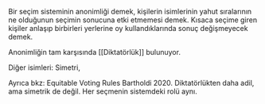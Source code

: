 Bir seçim sisteminin anonimliği demek, kişilerin isimlerinin yahut sıralarının ne olduğunun seçimin sonucuna etki etmemesi demek. Kısaca seçime giren kişiler anlaşıp birbirleri yerlerine oy kullandıklarında sonuç değişmeyecek demek.

Anonimliğin tam karşısında [[Diktatörlük]] bulunuyor. 

Diğer isimleri: Simetri,

Ayrıca bkz: Equitable Voting Rules Bartholdi 2020. Diktatörlükten daha adil, ama simetrik de değil. Her seçmenin sistemdeki rolü aynı.